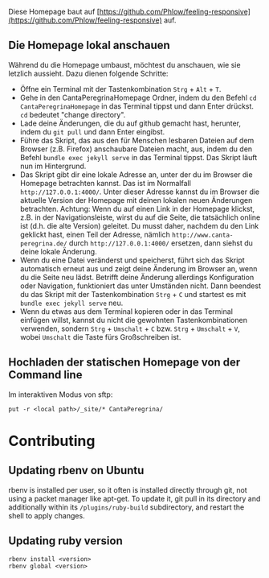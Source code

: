 Diese Homepage baut auf [https://github.com/Phlow/feeling-responsive](https://github.com/Phlow/feeling-responsive) auf.

## Die Homepage lokal anschauen
Während du die Homepage umbaust, möchtest du anschauen, wie sie letzlich aussieht. Dazu dienen folgende Schritte:
- Öffne ein Terminal mit der Tastenkombination `Strg` + `Alt` + `T`.
- Gehe in den CantaPeregrinaHomepage Ordner, indem du den Befehl `cd CantaPeregrinaHomepage` in das Terminal tippst und dann Enter drückst. `cd` bedeutet "change directory".
- Lade deine Änderungen, die du auf github gemacht hast, herunter, indem du `git pull` und dann Enter eingibst.
- Führe das Skript, das aus den für Menschen lesbaren Dateien auf dem Browser (z.B. Firefox) anschaubare Dateien macht, aus, indem du den Befehl `bundle exec jekyll serve` in das Terminal tippst. Das Skript läuft nun im Hintergrund.
- Das Skript gibt dir eine lokale Adresse an, unter der du im Browser die Homepage betrachten kannst. Das ist im Normalfall `http://127.0.0.1:4000/`. Unter dieser Adresse kannst du im Browser die aktuelle Version der Homepage mit deinen lokalen neuen Änderungen betrachten. Achtung: Wenn du auf einen Link in der Homepage klickst, z.B. in der Navigationsleiste, wirst du auf die Seite, die tatsächlich online ist (d.h. die alte Version) geleitet. Du musst daher, nachdem du den Link geklickt hast, einen Teil der Adresse, nämlich `http://www.canta-peregrina.de/` durch `http://127.0.0.1:4000/` ersetzen, dann siehst du deine lokale Änderung.
- Wenn du eine Datei veränderst und speicherst, führt sich das Skript automatisch erneut aus und zeigt deine Änderung im Browser an, wenn du die Seite neu lädst. Betrifft deine Änderung allerdings Konfiguration oder Navigation, funktioniert das unter Umständen nicht. Dann beendest du das Skript mit der Tastenkombination `Strg` + `C` und startest es mit `bundle exec jekyll serve` neu.
- Wenn du etwas aus dem Terminal kopieren oder in das Terminal einfügen willst, kannst du nicht die gewohnten Tastenkombinationen verwenden, sondern `Strg` + `Umschalt` + `C` bzw. `Strg` + `Umschalt` + `V`, wobei `Umschalt` die Taste fürs Großschreiben ist.

## Hochladen der statischen Homepage von der Command line
Im interaktiven Modus von sftp:
```
put -r <local path>/_site/* CantaPeregrina/
```

# Contributing
## Updating rbenv on Ubuntu
rbenv is installed per user, so it often is installed directly through git, not using a packet manager like apt-get. To update it, git pull in its directory and additionally within its `/plugins/ruby-build` subdirectory, and restart the shell to apply changes.
## Updating ruby version
```
rbenv install <version>
rbenv global <version>
```
## 
